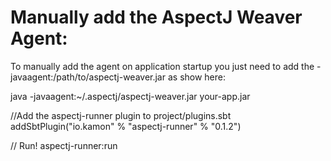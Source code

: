 Manually add the AspectJ Weaver Agent:
=====================================

<!-- tag:manually-add-aspectj-weaver:start -->
To manually add the agent on application startup you just need
to add the -javaagent:/path/to/aspectj-weaver.jar as show here:

java -javaagent:~/.aspectj/aspectj-weaver.jar your-app.jar
<!-- tag:manually-add-aspectj-weaver:end -->


<!-- tag:using-aspectj-runner:start -->
//Add the aspectj-runner plugin to project/plugins.sbt
addSbtPlugin("io.kamon" % "aspectj-runner" % "0.1.2")

// Run!
aspectj-runner:run
<!-- tag:using-aspectj-runner:end -->
